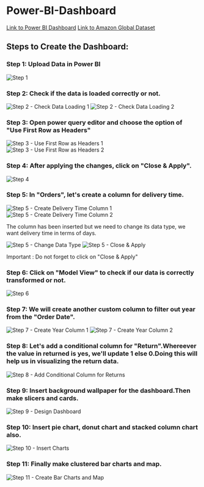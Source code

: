# Power-BI-Dashboard

[Link to Power BI Dashboard](https://drive.google.com/drive/folders/1l9qIAUJWpRHGGH7z-3yVw1ftupLC9fdF?usp=sharing)
[Link to Amazon Global Dataset](https://docs.google.com/spreadsheets/d/1PlxuxYw6jF7D82xxyNqnjpEWQyCRiyxO/edit?usp=drive_link&ouid=117755471904932615447&rtpof=true&sd=true)


## Steps to Create the Dashboard:

### Step 1: Upload Data in Power BI
![Step 1](https://github.com/Somya4746/Power-BI-Dashboard/assets/141270415/1da9cc42-a0ae-4995-8fb3-8288e64d5e71)

### Step 2: Check if the data is loaded correctly or not.
![Step 2 - Check Data Loading 1](https://github.com/Somya4746/Power-BI-Dashboard/assets/141270415/e393175b-041b-4cc5-8b48-f7d158a6eeca)
![Step 2 - Check Data Loading 2](https://github.com/Somya4746/Power-BI-Dashboard/assets/141270415/d4952cad-53f0-4aa9-99fe-c7827de79815)

### Step 3: Open power query editor and choose the option of "Use First Row as Headers"
![Step 3 - Use First Row as Headers 1](https://github.com/Somya4746/Power-BI-Dashboard/assets/141270415/99cfb603-3da6-4447-9876-0404320948e7)
![Step 3 - Use First Row as Headers 2](https://github.com/Somya4746/Power-BI-Dashboard/assets/141270415/48195f52-df97-4674-9333-4fd7be6e87af)

### Step 4: After applying the changes, click on "Close & Apply".
![Step 4](https://github.com/Somya4746/Power-BI-Dashboard/assets/141270415/652341be-fe5d-4a35-ae49-81bade1fb86b)

### Step 5:  In "Orders", let's create a column for delivery time.
![Step 5 - Create Delivery Time Column 1](https://github.com/Somya4746/Power-BI-Dashboard/assets/141270415/27cc3075-c936-4423-8faf-0671739be4fd)
![Step 5 - Create Delivery Time Column 2](https://github.com/Somya4746/Power-BI-Dashboard/assets/141270415/d8a5b4b6-088b-44f9-87c5-5e1077a624f0)

The column has been inserted but we need to change its data type, we want delivery time in terms of days.

![Step 5 - Change Data Type](https://github.com/Somya4746/Power-BI-Dashboard/assets/141270415/dc3c9249-3be6-4900-8056-91aee4fb66b9)
![Step 5 - Close & Apply](https://github.com/Somya4746/Power-BI-Dashboard/assets/141270415/33bf2ff1-4923-426a-a349-8f05e2f47dcf)

Important : Do not forget to click on "Close & Apply"

### Step 6: Click on "Model View" to check if our data is correctly transformed or not.
![Step 6](https://github.com/Somya4746/Power-BI-Dashboard/assets/141270415/15c67369-59fb-4a5e-b532-00612323335e)

### Step 7: We will create another custom column to filter out year from the "Order Date".
![Step 7 - Create Year Column 1](https://github.com/Somya4746/Power-BI-Dashboard/assets/141270415/5c2f6669-8b4b-48cf-840f-e699d6234ee2)
![Step 7 - Create Year Column 2](https://github.com/Somya4746/Power-BI-Dashboard/assets/141270415/3be3a0f2-b209-4e77-af61-4c442c2d0da6)

### Step 8: Let's add a conditional column for "Return".Whereever the value in returned is yes, we'll update 1 else 0.Doing this will help us in visualizing the return data.
![Step 8 - Add Conditional Column for Returns](https://github.com/Somya4746/Power-BI-Dashboard/assets/141270415/16743bb0-cb4d-45a8-b8e1-0a238851a71a)

### Step 9: Insert background wallpaper for the dashboard.Then make slicers and cards.
![Step 9 - Design Dashboard](https://github.com/Somya4746/Power-BI-Dashboard/assets/141270415/2c59b585-4e71-4ac0-a51f-d7ca6fb55f0b)

### Step 10: Insert pie chart, donut chart and stacked column chart also.
![Step 10 - Insert Charts](https://github.com/Somya4746/Power-BI-Dashboard/assets/141270415/099190c0-514b-4ff9-9e47-0ca244bf2fc2)

### Step 11: Finally make clustered bar charts and map.
![Step 11 - Create Bar Charts and Map](https://github.com/Somya4746/Power-BI-Dashboard/assets/141270415/b2bf97da-a9dd-459b-8da0-585a0ac7b10f)
